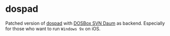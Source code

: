 dospad
======
Patched version of [dospad](https://github.com/litchie/dospad) with [DOSBox SVN Daum](http://ykhwong.x-y.net/) as backend. Especially for those who want to run `Windows 9x`  on iOS.

